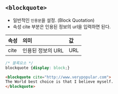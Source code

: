 ## ```<blockquote>```

- 일반적인 ```인용문```을 설정. (Block Quotation)
- 속성 cite 부분은 인용된 정보의 url을 입력하면 된다.

|속성|의미|값|
|:--|:--|:--|
|cite|인용된 정보의 URL|URL|

```css
/* 블록요소 */
blockquote {display: block;}
```


```html
<blockquote cite="http://www.verypopular.com">
The World best choice is that I believe myself.
</blockquote>
```
